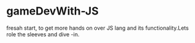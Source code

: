# gameDevWith-JS
 fresah start, to get more hands on over JS lang and its functionality.Lets role the sleeves and dive -in.
